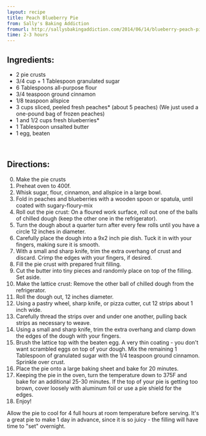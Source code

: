 ```yaml
---
layout: recipe
title: Peach Blueberry Pie
from: Sally's Baking Addiction
fromurl: http://sallysbakingaddiction.com/2014/06/14/blueberry-peach-pie/
time: 2-3 hours
---
```


Ingredients:
------------

* 2 pie crusts
* 3/4 cup + 1 Tablespoon granulated sugar
* 6 Tablespoons all-purpose flour
* 3/4 teaspoon ground cinnamon
* 1/8 teaspoon allspice
* 3 cups sliced, peeled fresh peaches* (about 5 peaches) (We just used a one-pound bag of frozen peaches)
* 1 and 1/2 cups fresh blueberries*
* 1 Tablespoon unsalted butter
* 1 egg, beaten


<br>

Directions:
-----------

0. Make the pie crusts
1. Preheat oven to 400f.
2. Whisk sugar, flour, cinnamon, and allspice in a large bowl.
3. Fold in peaches and blueberries with a wooden spoon or spatula, until coated with sugary-floury-mix
4. Roll out the pie crust: On a floured work surface, roll out one of the balls of chilled dough (keep the other one in the refrigerator). 
5. Turn the dough about a quarter turn after every few rolls until you have a circle 12 inches in diameter. 
6. Carefully place the dough into a 9x2 inch pie dish. Tuck it in with your fingers, making sure it is smooth. 
7. With a small and sharp knife, trim the extra overhang of crust and discard. Crimp the edges with your fingers, if desired.
8. Fill the pie crust with prepared fruit filling. 
9. Cut the butter into tiny pieces and randomly place on top of the filling. Set aside.
10. Make the lattice crust: Remove the other ball of chilled dough from the refrigerator. 
11. Roll the dough out, 12 inches diameter. 
12. Using a pastry wheel, sharp knife, or pizza cutter, cut 12 strips about 1 inch wide. 
13. Carefully thread the strips over and under one another, pulling back strips as necessary to weave. 
14. Using a small and sharp knife, trim the extra overhang and clamp down the edges of the dough with your fingers.
15. Brush the lattice top with the beaten egg. A very thin coating - you don't want scrambled eggs on top of your dough. Mix the remaining 1 Tablespoon of granulated sugar with the 1/4 teaspoon ground cinnamon. Sprinkle over crust.
16. Place the pie onto a large baking sheet and bake for 20 minutes. 
17. Keeping the pie in the oven, turn the temperature down to 375F and bake for an additional 25-30 minutes. If the top of your pie is getting too brown, cover loosely with aluminum foil or use a pie shield for the edges.
18. Enjoy!

Allow the pie to cool for 4 full hours at room temperature before serving. It's a great pie to make 1 day in advance, since it is so juicy - the filling will have time to "set" overnight.
